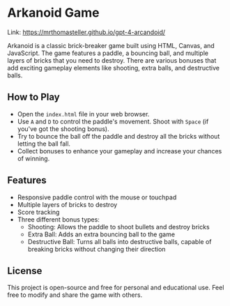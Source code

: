 # Arkanoid Game

Link: https://mrthomasteller.github.io/gpt-4-arcandoid/

Arkanoid is a classic brick-breaker game built using HTML, Canvas, and JavaScript. The game features a paddle, a bouncing ball, and multiple layers of bricks that you need to destroy. There are various bonuses that add exciting gameplay elements like shooting, extra balls, and destructive balls.

## How to Play

- Open the `index.html` file in your web browser.
- Use `A` and `D` to control the paddle's movement. Shoot with `Space` (if you've got the shooting bonus).
- Try to bounce the ball off the paddle and destroy all the bricks without letting the ball fall.
- Collect bonuses to enhance your gameplay and increase your chances of winning.

## Features

- Responsive paddle control with the mouse or touchpad
- Multiple layers of bricks to destroy
- Score tracking
- Three different bonus types:
  - Shooting: Allows the paddle to shoot bullets and destroy bricks
  - Extra Ball: Adds an extra bouncing ball to the game
  - Destructive Ball: Turns all balls into destructive balls, capable of breaking bricks without changing their direction

## License

This project is open-source and free for personal and educational use. Feel free to modify and share the game with others.
